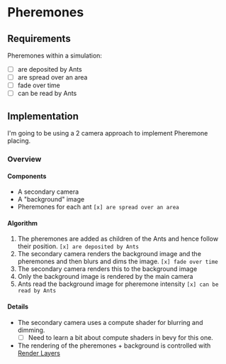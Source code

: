 # Pheremones

## Requirements

Pheremones within a simulation:

- [ ] are deposited by Ants
- [ ] are spread over an area
- [ ] fade over time
- [ ] can be read by Ants

## Implementation

I'm going to be using a 2 camera approach to implement Pheremone placing.

### Overview

#### Components

- A secondary camera
- A "background" image
- Pheremones for each ant `[x] are spread over an area`

#### Algorithm

1. The pheremones are added as children of the Ants and hence follow their position. `[x] are deposited by Ants`
2. The secondary camera renders the background image and the pheremones and then blurs and dims the image. `[x] fade over time`
3. The secondary camera renders this to the background image
4. Only the background image is rendered by the main camera
5. Ants read the background image for pheremone intensity `[x] can be read by Ants`

#### Details

- The secondary camera uses a compute shader for blurring and dimming.
  - [ ] Need to learn a bit about compute shaders in bevy for this one.
- The rendering of the pheremones + background is controlled with [Render Layers](https://bevy-cheatbook.github.io/graphics/camera.html#render-layers)
